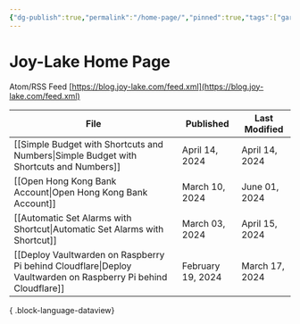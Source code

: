 ```yaml
---
{"dg-publish":true,"permalink":"/home-page/","pinned":true,"tags":["gardenEntry"],"created":"2024-02-25T01:43:33.472+08:00","updated":"2024-04-15T06:29:47.257+08:00"}
---
```


# Joy-Lake Home Page

Atom/RSS Feed
[https://blog.joy-lake.com/feed.xml](https://blog.joy-lake.com/feed.xml)

| File                                                                                                              | Published         | Last Modified  |
| ----------------------------------------------------------------------------------------------------------------- | ----------------- | -------------- |
| [[Simple Budget with Shortcuts and Numbers\|Simple Budget with Shortcuts and Numbers]]                         | April 14, 2024    | April 14, 2024 |
| [[Open Hong Kong Bank Account\|Open Hong Kong Bank Account]]                                                   | March 10, 2024    | June 01, 2024  |
| [[Automatic Set Alarms with Shortcut\|Automatic Set Alarms with Shortcut]]                                     | March 03, 2024    | April 15, 2024 |
| [[Deploy Vaultwarden on Raspberry Pi behind Cloudflare\|Deploy Vaultwarden on Raspberry Pi behind Cloudflare]] | February 19, 2024 | March 17, 2024 |

{ .block-language-dataview}
